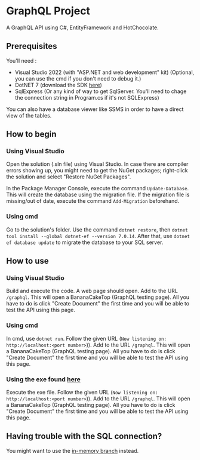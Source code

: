 # GraphQL Project

A GraphQL API using C#, EntityFramework and HotChocolate.

## Prerequisites

You'll need :
- Visual Studio 2022 (with "ASP.NET and web development" kit) (Optional, you can use the cmd if you don't need to debug it.)
- DotNET 7 (download the SDK [here](https://dotnet.microsoft.com/en-us/download/dotnet/7.0))
- SqlExpress (Or any kind of way to get SqlServer. You'll need to chage the connection string in Program.cs if it's not SQLExpress)

You can also have a database viewer like SSMS in order to have a direct view of the tables.

## How to begin

### Using Visual Studio
Open the solution (.sln file) using Visual Studio. In case there are compiler errors showing up, you might need to get the NuGet packages; right-click the solution and select "Restore NuGet Packages".

In the Package Manager Console, execute the command `Update-Database`. This will create the database using the migration file. If the migration file is missing/out of date, execute the command `Add-Migration` beforehand.

### Using cmd
Go to the solution's folder. Use the command `dotnet restore`, then `dotnet tool install --global dotnet-ef --version 7.0.14`. After that, use `dotnet ef database update` to migrate the database to your SQL server.

## How to use

### Using Visual Studio
Build and execute the code. A web page should open. Add to the URL `/graphql`. This will open a BananaCakeTop (GraphQL testing page). All you have to do is click "Create Document" the first time and you will be able to test the API using this page.

### Using cmd
In cmd, use `dotnet run`. Follow the given URL (`Now listening on: http://localhost:<port number>`)). Add to the URL `/graphql`. This will open a BananaCakeTop (GraphQL testing page). All you have to do is click "Create Document" the first time and you will be able to test the API using this page.

### Using the exe found [here](https://github.com/Gameplushy/GraphQL/releases/tag/full-release)
Execute the exe file. Follow the given URL (`Now listening on: http://localhost:<port number>`)). Add to the URL `/graphql`. This will open a BananaCakeTop (GraphQL testing page). All you have to do is click "Create Document" the first time and you will be able to test the API using this page.

## Having trouble with the SQL connection?
You might want to use the [in-memory branch](https://github.com/Gameplushy/GraphQL/tree/in-memory) instead.